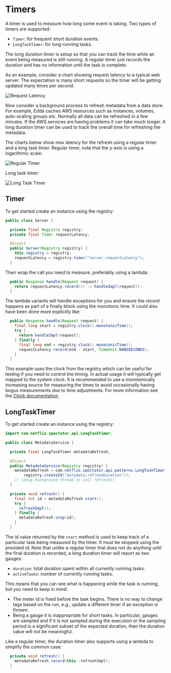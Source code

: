 # Timers

A timer is used to measure how long some event is taking. Two types of timers
are supported:

* `Timer`: for frequent short duration events.
* `LongTaskTimer`: for long running tasks.

The long duration timer is setup so that you can track the time while an
event being measured is still running. A regular timer just records the
duration and has no information until the task is complete.

As an example, consider a chart showing request latency to a typical web
server. The expectation is many short requests so the timer will be getting
updated many times per second.

![Request Latency](../images/request_latency.png)

Now consider a background process to refresh metadata from a data store. For
example, Edda caches AWS resources such as instances, volumes, auto-scaling
groups etc. Normally all data can be refreshed in a few minutes. If the AWS
services are having problems it can take much longer. A long duration timer
can be used to track the overall time for refreshing the metadata.

The charts below show max latency for the refresh using a regular timer and
a long task timer. Regular timer, note that the y-axis is using a logarithmic
scale:

![Regular Timer](../images/regular_timer.png)

Long task timer:

![Long Task Timer](../images/duration_timer.png)

## Timer

To get started create an instance using the registry:

```java
public class Server {

  private final Registry registry;
  private final Timer requestLatency;

  @Inject
  public Server(Registry registry) {
    this.registry = registry;
    requestLatency = registry.timer("server.requestLatency");
  }
```

Then wrap the call you need to measure, preferably using a lambda:

```java
  public Response handle(Request request) {
    return requestLatency.record(() -> handleImpl(request));
  }
```

The lambda variants will handle exceptions for you and ensure the
record happens as part of a finally block using the monotonic time.
It could also have been done more explicitly like:

```java
  public Response handle(Request request) {
    final long start = registry.clock().monotonicTime();
    try {
      return handleImpl(request);
    } finally {
      final long end = registry.clock().monotonicTime();
      requestLatency.record(end - start, TimeUnit.NANOSECONDS);
    }
  }
```

This example uses the clock from the registry which can be useful for
testing if you need to control the timing. In actual usage it will typically
get mapped to the system clock. It is recommended to use a monotonically
increasing source for measuring the times to avoid occasionally having bogus
measurements due to time adjustments. For more information see the
[Clock documentation](clock.md).

## LongTaskTimer

To get started create an instance using the registry:

```java
import com.netflix.spectator.api.LongTaskTimer;

public class MetadataService {

  private final LongTaskTimer metadataRefresh;

  @Inject
  public MetadataService(Registry registry) {
    metadataRefresh = com.netflix.spectator.api.patterns.LongTaskTimer(
        registry.createId("metadata.refreshDuration"));
    // setup background thread to call refresh()
  }

  private void refresh() {
    final int id = metadataRefresh.start();
    try {
      refreshImpl();
    } finally {
      metadataRefresh.stop(id);
    }
  }
```

The id value returned by the `start` method is used to keep track of a
particular task being measured by the timer.
It must be stopped using the provided id. Note that unlike a regular timer
that does not do anything until the final duration is recorded, a long duration
timer will report as two gauges:

* `duration`: total duration spent within all currently running tasks.
* `activeTasks`: number of currently running tasks.

This means that you can see what is happening while the task is running, but
you need to keep in mind:

* The meter id is fixed before the task begins. There is no way to change tags based
  on the run, e.g., update a different timer if an exception is thrown.
* Being a gauge it is inappropriate for short tasks. In particular, gauges are
  sampled and if it is not sampled during the execution or the sampling period
  is a significant subset of the expected duration, then the duration value
  will not be meaningful.

Like a regular timer, the duration timer also supports using a lambda to
simplify the common case:

```java
  private void refresh() {
    metadataRefresh.record(this::refreshImpl);
  }
```
